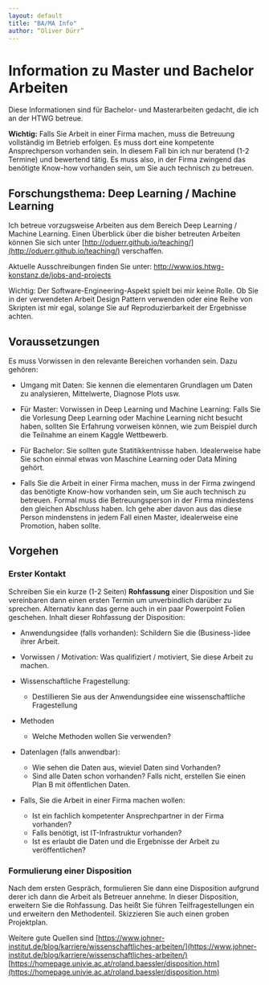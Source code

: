 ```yaml
---
layout: default
title: "BA/MA Info"
author: “Oliver Dürr”
---
```


# Information zu Master und Bachelor Arbeiten 
Diese Informationen sind für Bachelor- und Masterarbeiten gedacht, die ich an der HTWG betreue. 

**Wichtig:**
Falls Sie Arbeit in einer Firma machen, muss die Betreuung vollständig im Betrieb erfolgen. Es muss dort eine kompetente Ansprechperson vorhanden sein. In diesem Fall bin ich nur beratend (1-2 Termine) und bewertend tätig. Es muss also, in der Firma zwingend das benötigte Know-how vorhanden sein, um Sie auch technisch zu betreuen. 

## Forschungsthema: Deep Learning / Machine Learning
Ich betreue vorzugsweise Arbeiten aus dem Bereich Deep Learning / Machine Learning. Einen Überblick über die bisher betreuten Arbeiten können Sie sich unter [http://oduerr.github.io/teaching/](http://oduerr.github.io/teaching/) verschaffen. 

Aktuelle Ausschreibungen finden Sie unter: http://www.ios.htwg-konstanz.de/jobs-and-projects

Wichtig: Der Software-Engineering-Aspekt spielt bei mir keine Rolle. Ob Sie in der verwendeten Arbeit Design Pattern verwenden oder eine Reihe von Skripten ist mir egal, solange Sie auf Reproduzierbarkeit der Ergebnisse achten. 


## Voraussetzungen
Es muss Vorwissen in den relevante Bereichen vorhanden sein. Dazu gehören:

* Umgang mit Daten: Sie kennen die elementaren Grundlagen um Daten zu analysieren, Mittelwerte, Diagnose Plots usw.

* Für Master: Vorwissen in Deep Learning und Machine Learning: Falls Sie die Vorlesung Deep Learning oder Machine Learning nicht besucht haben, sollten Sie Erfahrung vorweisen können, wie zum Beispiel durch die Teilnahme an einem Kaggle Wettbewerb.

* Für Bachelor: Sie sollten gute Statitikkentnisse haben. Idealerweise habe Sie schon einmal etwas von Maschine Learning oder Data Mining gehört.  

* Falls Sie die Arbeit in einer Firma machen, muss in der Firma zwingend das benötigte Know-how vorhanden sein, um Sie auch technisch zu betreuen. Formal muss die Betreuungsperson in der Firma mindestens den gleichen Abschluss haben. Ich gehe aber davon aus das diese Person mindenstens in jedem Fall einen Master, idealerweise eine Promotion, haben sollte.

## Vorgehen

### Erster Kontakt 
Schreiben Sie ein kurze (1-2 Seiten) **Rohfassung** einer Disposition und Sie vereinbaren dann einen ersten Termin um unverbindlich darüber zu sprechen. Alternativ kann das gerne auch in ein paar Powerpoint Folien geschehen. Inhalt dieser Rohfassung der Disposition: 

* Anwendungsidee (falls vorhanden): Schildern Sie die (Business-)idee ihrer Arbeit.

* Vorwissen / Motivation: Was qualifiziert / motiviert, Sie diese Arbeit zu machen. 

* Wissenschaftliche Fragestellung:
	* Destillieren Sie aus der Anwendungsidee eine wissenschaftliche Fragestellung 

* Methoden
	* Welche Methoden wollen Sie verwenden?

* Datenlagen (falls anwendbar):
	* Wie sehen die Daten aus, wieviel Daten sind Vorhanden?
	* Sind alle Daten schon vorhanden? Falls nicht, erstellen Sie einen Plan B mit öffentlichen Daten.

* Falls, Sie die Arbeit in einer Firma machen wollen: 
	* Ist ein fachlich kompetenter Ansprechpartner in der Firma vorhanden? 
	* Falls benötigt, ist IT-Infrastruktur vorhanden?
	* Ist es erlaubt die Daten und die Ergebnisse der Arbeit zu veröffentlichen? 


### Formulierung einer Disposition
Nach dem ersten Gespräch, formulieren Sie dann eine Disposition aufgrund derer ich dann die Arbeit als Betreuer annehme. In dieser Disposition, erweitern Sie die Rohfassung. Das heißt Sie führen Teilfragestellungen ein und erweitern den Methodenteil. Skizzieren Sie auch einen groben Projektplan.

Weitere gute Quellen sind
[https://www.johner-institut.de/blog/karriere/wissenschaftliches-arbeiten/](https://www.johner-institut.de/blog/karriere/wissenschaftliches-arbeiten/)
[https://homepage.univie.ac.at/roland.baessler/disposition.htm](https://homepage.univie.ac.at/roland.baessler/disposition.htm)




